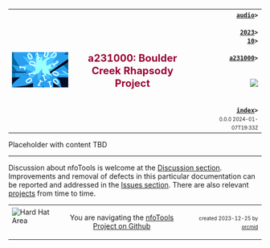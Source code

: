 <!-- index.md 0.0.0               UTF-8                          2024-01-07
     ----1----|----2----|----3----|----4----|----5----|----6----|----7----|--*

              a231000: Boulder Creek Rhapsody Project
     -->

<table border="0" width="100%">
  <tr>
    <td width="25%" align="left" height="6">
       <img src="../../../../images/nfoWorks-2014-06-02-1702-LogoSmall.png" />
       </td>
    <td width="48%" height="6"><p align="center"><font color="#990033"><strong>
	<big><big>a231000: Boulder Creek Rhapsody Project</big>
    </big></strong></font></p>
       </td>
    <td width="27%" height="6" valign="middle" align="right">
      <b><code><a href="../../../" target="top">audio</a>&gt;<br />
	  <a href="../../" target="_top">2023</a>&gt;
      <a href="./" target="_top">10</a>&gt;<br />
      <a href="./" target="_top">a231000</a>&gt;
      </code></b>
      <br /><br />
      <a href="https://clustrmaps.com/site/1bw9w" title="Visit tracker">
            <img src="//www.clustrmaps.com/map_v2.png?d=3-2eQV4fOuelVHp_YtztZ0hl9Uj4ei9zLKw_nRgCgyM&cl=ffffff" />
      </a>
      <br /><br />
      <b><code>
         <a href="index.html" target="_top">index</a>&gt;</code></b>
      <br />
      <small><small>
        0.0.0 2024-01-07T19:33Z<!-- MAINTAIN THIS MANUALLY -->
      </small></small>
      </td>
  </tr>
</table>

Placeholder with content TBD

----

Discussion about nfoTools is welcome at the
[Discussion section](https://github.com/orcmid/nfoTools/discussions).
Improvements and removal of defects in this particular documentation can be
reported and addressed in the
[Issues section](https://github.com/orcmid/nfoTools/issues).  There are also
relevant [projects](https://github.com/orcmid/nfoTools/projects?type=classic)
from time to time.

<table border="0" cellspacing="3" width="100%">
  <tr>
    <td width="14%">
	<a href="index.htm" target="_top">
       <img border="0" src="../../../images/hardhat-thumb.gif"
            alt="Hard Hat Area"
            align="left" width="80" height="57">
       </a>
    </td>
    <td width="54%" valign="middle" align="center">
      You are navigating the <a href="../../../">nfoTools Project on
      Github</a></td>
    <td width="30%">
      <p align="right"><font size="-2">created 2023-12-25 by
         <a target="_top" href="../../../../orcmid">orcmid</a> </font></p>
    </td>
  </tr>
</table>
<!-- ----1----|----2----|----3----|----4----|----5----|----6----|----7----|--*

     0.0.0  2024-01-07T19:33Z Placeholder morphed from 2023/12 folio cover.

              *** end of docs/audio/2023/10/a231000/index.md ***
     -->
